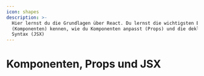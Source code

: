 ```yaml
---
icon: shapes
description: >-
  Hier lernst du die Grundlagen über React. Du lernst die wichtigsten Bauteile
  (Komponenten) kennen, wie du Komponenten anpasst (Props) und die deklarative
  Syntax (JSX)
---
```


# Komponenten, Props und JSX

